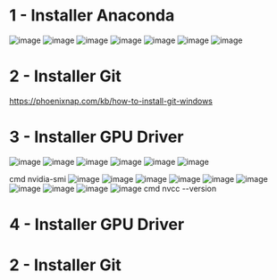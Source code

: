 # 1 - Installer Anaconda
![image](https://github.com/hrhouma/YOLO-2/assets/10111526/340a2015-9f0a-4e81-bc3b-0bb3915614e9)
![image](https://github.com/hrhouma/YOLO-2/assets/10111526/aa96bd9e-c3b5-4229-88e6-28cff2ad07db) 
![image](https://github.com/hrhouma/YOLO-2/assets/10111526/296c0983-1647-47bf-b8e1-f6d427498e08) 
![image](https://github.com/hrhouma/YOLO-2/assets/10111526/dc5ec661-8386-48a4-b02a-965ef9099a0b)
![image](https://github.com/hrhouma/YOLO-2/assets/10111526/63556828-37e6-454e-9b31-a5eb289393f1) 
![image](https://github.com/hrhouma/YOLO-2/assets/10111526/38904ef4-c55b-4e06-b7fe-c2dd06189154) 
![image](https://github.com/hrhouma/YOLO-2/assets/10111526/e44e39ec-692d-4ce5-be6c-48ab0e053179)

# 2 - Installer Git
https://phoenixnap.com/kb/how-to-install-git-windows

# 3 - Installer GPU Driver
![image](https://github.com/hrhouma/YOLO-2/assets/10111526/0e15ddf5-9165-4a99-8cec-739b1e2fcdbb)
![image](https://github.com/hrhouma/YOLO-2/assets/10111526/70d36c5a-f023-4880-8191-be2e169ce41f)
![image](https://github.com/hrhouma/YOLO-2/assets/10111526/ad43bcaa-b222-4b6c-a35c-2775cd6b9c94)
![image](https://github.com/hrhouma/YOLO-2/assets/10111526/00e2f92a-f705-44f5-b832-e09dcf82fbf2)
![image](https://github.com/hrhouma/YOLO-2/assets/10111526/2ecd3860-1369-40e4-9d2a-da5f6b0e5ec1)
![image](https://github.com/hrhouma/YOLO-2/assets/10111526/6cb147ac-0b4d-4ec2-a212-20a01be97fcb)

cmd
nvidia-smi
![image](https://github.com/hrhouma/YOLO-2/assets/10111526/406c34dc-3b12-449e-a8cf-3f7c2a154aab) 
![image](https://github.com/hrhouma/YOLO-2/assets/10111526/822a1e2b-eb8f-42bc-aa7e-b934bc274c52)
![image](https://github.com/hrhouma/YOLO-2/assets/10111526/d328dc38-be3c-4630-beba-b59743c61c6e)
![image](https://github.com/hrhouma/YOLO-2/assets/10111526/9e3e9796-cb28-4051-94ad-7e031224e8a6)
![image](https://github.com/hrhouma/YOLO-2/assets/10111526/c93038bb-a3ef-48fe-a963-14d1cd74f988)
![image](https://github.com/hrhouma/YOLO-2/assets/10111526/a61492ed-c2b3-4763-b505-bb107b962ce7)
![image](https://github.com/hrhouma/YOLO-2/assets/10111526/b460abc0-19e8-4054-943e-04c54d1b58f6)
![image](https://github.com/hrhouma/YOLO-2/assets/10111526/85172243-795c-4027-8ec7-f943c28a639d)
![image](https://github.com/hrhouma/YOLO-2/assets/10111526/707de5ab-b696-417d-8872-42d1bf01d54e)
![image](https://github.com/hrhouma/YOLO-2/assets/10111526/2f76a16d-26fe-4399-91c8-83768f4f92ec)
cmd
nvcc --version














# 4 - Installer GPU Driver
















# 2 - Installer Git
